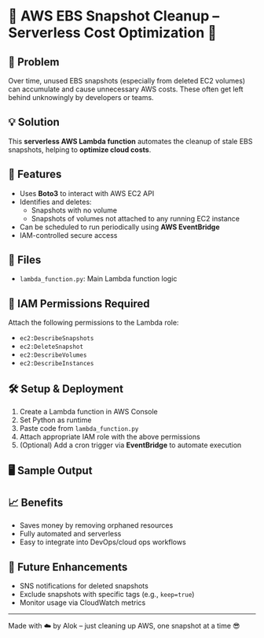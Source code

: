 # 🧹 AWS EBS Snapshot Cleanup – Serverless Cost Optimization 💸

## 🧠 Problem
Over time, unused EBS snapshots (especially from deleted EC2 volumes) can accumulate and cause unnecessary AWS costs. These often get left behind unknowingly by developers or teams.

## 💡 Solution
This **serverless AWS Lambda function** automates the cleanup of stale EBS snapshots, helping to **optimize cloud costs**.

## 🚀 Features
- Uses **Boto3** to interact with AWS EC2 API
- Identifies and deletes:
  - Snapshots with no volume
  - Snapshots of volumes not attached to any running EC2 instance
- Can be scheduled to run periodically using **AWS EventBridge**
- IAM-controlled secure access

## 📁 Files
- `lambda_function.py`: Main Lambda function logic

## 🔐 IAM Permissions Required
Attach the following permissions to the Lambda role:
- `ec2:DescribeSnapshots`
- `ec2:DeleteSnapshot`
- `ec2:DescribeVolumes`
- `ec2:DescribeInstances`

## 🛠️ Setup & Deployment
1. Create a Lambda function in AWS Console
2. Set Python as runtime
3. Paste code from `lambda_function.py`
4. Attach appropriate IAM role with the above permissions
5. (Optional) Add a cron trigger via **EventBridge** to automate execution

## 🖥️ Sample Output


## 📈 Benefits
- Saves money by removing orphaned resources
- Fully automated and serverless
- Easy to integrate into DevOps/cloud ops workflows

## 📸 Future Enhancements
- SNS notifications for deleted snapshots
- Exclude snapshots with specific tags (e.g., `keep=true`)
- Monitor usage via CloudWatch metrics

---

Made with ☁️ by Alok – just cleaning up AWS, one snapshot at a time 😎

